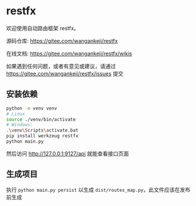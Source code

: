 # restfx

欢迎使用自动路由框架 restfx。

源码仓库: https://gitee.com/wangankeji/restfx

在线文档: https://gitee.com/wangankeji/restfx/wikis

如果遇到任何问题，或者有意见或建议，请通过 https://gitee.com/wangankeji/restfx/issues 提交

## 安装依赖

```bash
python -m venv venv
# Linux
source ./venv/bin/activate
# Windows:
.\venv\Scripts\activate.bat
pip install werkzeug restfx
python main.py
```

然后访问 http://127.0.0.1:9127/api 就能查看接口页面

## 生成项目

执行 `python main.py persist` 以生成 `dist/routes_map.py`，此文件应该在发布前生成
